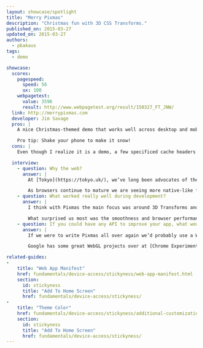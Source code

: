 ```yaml
---
layout: showcase/spotlight
title: "Merry Pixmas"
description: "Christmas fun with 3D CSS Transforms."
published_on: 2015-03-27
updated_on: 2015-03-27
authors:
  - pbakaus
tags: 
  - demo

showcase:
  scores:
    pagespeed:
      speed: 56
      ux: 100
    webpagetest:
      value: 3596
      result: http://www.webpagetest.org/result/150327_FT_JNW/
  link: http://merrypixmas.com
  developer: Jim Savage
  pros: |
    A nice Christmas-themed demo that works well across desktop and mobile. It even comes with brand new theme color support, and a Web manifest for a home screen experience that launches full screen.

    Pro tip: Shake your phone to make it snow!
  cons: |
    Even though I realize it is a demo, a few specificed cache headers on assets and non-render-blocking JavaScript could have improved the perceived load time quite a bit.

  interview:
    - question: Why the web?
      answer: |
        At [Tokyo](https://tokyo.uk/), we’ve long been advocates of the responsive and mobile web, rather than native for the sake of it. Pixmas was a result of HTML5 & CSS3 experimentation during down time in-between projects. We are always trying out new things to keep our knowledge current; so naturally, for our team of front-end developers, any research would have been web focused as opposed to a native platform.

        As browsers continue to mature we are seeing more native-like functionality; functions that were only ever available through native development such as geolocation, camera access, local database storage etc which all contribute to an overall native-like experience for the user but with the benefits of cross-platform and fast iteration development. Of course native development still has its advantages and when tackling a new project, a lot of consideration is taken for both web & native options. It probably sounds obvious, but for our clients, it’s important we recommend the best platform for the job, rather than shoehorn every project into whichever we prefer to code for.
    - question: What worked really well during development?
      answer: |
        I think with Pixmas the main focus was around 3D Transforms and how far we could really push CSS, so the pixelated illustrative style worked really well in the browser, and as any front-end developer will tell you a browser's natural behaviour is square friendly! So basing the overall style and 3D math around square based problems worked really well. Building a cube with 3D transforms & HTML is much easier than any other primitive shape. However the interaction and animations took us a little trial and error to smooth out.

        What surprised us most was the smoothness and browser performance of the 3D on mobile platforms, particularly in the lesser known Android devices. 
    - question: If you could have any API to improve your app, what would it be?
      answer: |
        If we were to write Pixmas all over again we’d probably use a WebGL based API. While it was fun manipulating HTML DOM elements in 3D via CSS, the real power for web based 3D has to be a dedicated hardware-accelerated technology like WebGL. CSS 3D is fine for basic webpage effects and transitions but we definitely hit a limitation in browser performance when coding Pixmas.

        Google has some great WebGL projects over at [Chrome Experiments](https://www.chromeexperiments.com/webgl).

related-guides:
-
    title: "Web App Manifest"
    href: fundamentals/device-access/stickyness/web-app-manifest.html
    section:
      id: stickyness
      title: "Add To Home Screen"
      href: fundamentals/device-access/stickyness/
-
    title: "Theme Color"
    href: fundamentals/device-access/stickyness/additional-customizations.html
    section:
      id: stickyness
      title: "Add To Home Screen"
      href: fundamentals/device-access/stickyness/
---
```


